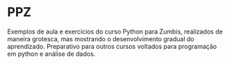 # PPZ
Exemplos de aula e exercícios do curso Python para Zumbis, realizados de maneira grotesca, mas mostrando o desenvolvimento gradual do aprendizado.
Preparativo para outros cursos voltados para programação em python e análise de dados.
